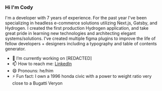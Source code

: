 ### Hi I'm Cody

I'm a developer with 7 years of experience. For the past year I've been specializing in headless e-commerce solutions utilizing Next.js, Gatsby, and Hydrogen. I created the first production Hydrogen application, and take great pride in learning new technologies and architecting elegant systems/solutions. I've created multiple figma plugins to improve the life of fellow developers + designers including a typography and table of contents generator. 

- 🔭 I’m currently working on [REDACTED]
- 📫 How to reach me: [LinkedIn](https://www.linkedin.com/in/cody-crandall-934020a7/)
- 😄 Pronouns: he/him
- ⚡ Fun fact: I own a 1996 honda civic with a power to weight ratio very close to a Bugatti Veryon
